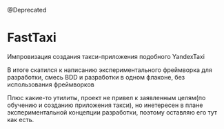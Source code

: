 @Deprecated

# FastTaxi

Импровизация создания такси-приложения подобного YandexTaxi

В итоге скатился к написанию экспериментального фреймворка для разработки, смесь BDD и разработки в одном флаконе, без использования фреймворков

Плюс какие-то утилиты, проект не привел к заявленным целям(по обучению и созданию приложения такси), но инетересен в плане экспериментальной концепции разработки, поэтому оставляю его тут как есть.

